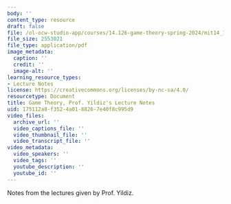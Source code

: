 ```yaml
---
body: ''
content_type: resource
draft: false
file: /ol-ocw-studio-app/courses/14.126-game-theory-spring-2024/mit14_126_s24_yildiz-lecture-notes.pdf
file_size: 2553021
file_type: application/pdf
image_metadata:
  caption: ''
  credit: ''
  image-alt: ''
learning_resource_types:
- Lecture Notes
license: https://creativecommons.org/licenses/by-nc-sa/4.0/
resourcetype: Document
title: Game Theory, Prof. Yildiz's Lecture Notes
uid: 175112a8-f352-4a01-8826-7e40f8c995d9
video_files:
  archive_url: ''
  video_captions_file: ''
  video_thumbnail_file: ''
  video_transcript_file: ''
video_metadata:
  video_speakers: ''
  video_tags: ''
  youtube_description: ''
  youtube_id: ''
---
```

Notes from the lectures given by Prof. Yildiz.
